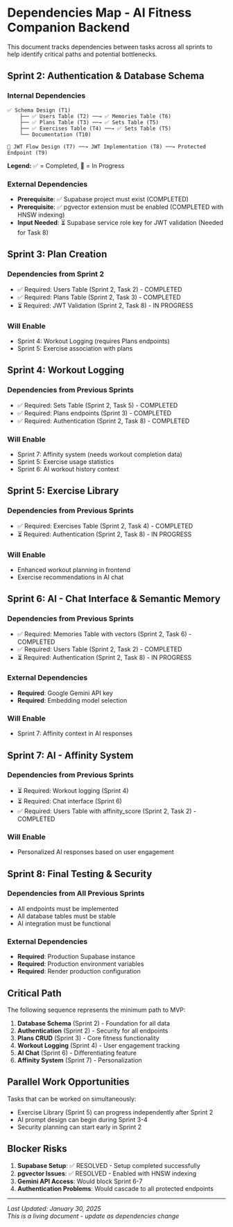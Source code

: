 # **Dependencies Map - AI Fitness Companion Backend**

This document tracks dependencies between tasks across all sprints to help identify critical paths and potential bottlenecks.

## **Sprint 2: Authentication & Database Schema**

### Internal Dependencies
```
✅ Schema Design (T1)
    ├── ✅ Users Table (T2) ──→ ✅ Memories Table (T6)
    ├── ✅ Plans Table (T3) ──→ ✅ Sets Table (T5)
    ├── ✅ Exercises Table (T4) ──→ ✅ Sets Table (T5)
    └── Documentation (T10)

🏃 JWT Flow Design (T7) ──→ JWT Implementation (T8) ──→ Protected Endpoint (T9)
```

**Legend:** ✅ = Completed, 🏃 = In Progress

### External Dependencies
- **Prerequisite**: ✅ Supabase project must exist (COMPLETED)
- **Prerequisite**: ✅ pgvector extension must be enabled (COMPLETED with HNSW indexing)
- **Input Needed**: ⏳ Supabase service role key for JWT validation (Needed for Task 8)

## **Sprint 3: Plan Creation**

### Dependencies from Sprint 2
- ✅ Required: Users Table (Sprint 2, Task 2) - COMPLETED
- ✅ Required: Plans Table (Sprint 2, Task 3) - COMPLETED
- ⏳ Required: JWT Validation (Sprint 2, Task 8) - IN PROGRESS

### Will Enable
- Sprint 4: Workout Logging (requires Plans endpoints)
- Sprint 5: Exercise association with plans

## **Sprint 4: Workout Logging**

### Dependencies from Previous Sprints
- ✅ Required: Sets Table (Sprint 2, Task 5) - COMPLETED
- ✅ Required: Plans endpoints (Sprint 3) - COMPLETED
- ✅ Required: Authentication (Sprint 2, Task 8) - COMPLETED

### Will Enable
- Sprint 7: Affinity system (needs workout completion data)
- Sprint 5: Exercise usage statistics
- Sprint 6: AI workout history context

## **Sprint 5: Exercise Library**

### Dependencies from Previous Sprints
- ✅ Required: Exercises Table (Sprint 2, Task 4) - COMPLETED
- ⏳ Required: Authentication (Sprint 2, Task 8) - IN PROGRESS

### Will Enable
- Enhanced workout planning in frontend
- Exercise recommendations in AI chat

## **Sprint 6: AI - Chat Interface & Semantic Memory**

### Dependencies from Previous Sprints
- ✅ Required: Memories Table with vectors (Sprint 2, Task 6) - COMPLETED
- ✅ Required: Users Table (Sprint 2, Task 2) - COMPLETED
- ⏳ Required: Authentication (Sprint 2, Task 8) - IN PROGRESS

### External Dependencies
- **Required**: Google Gemini API key
- **Required**: Embedding model selection

### Will Enable
- Sprint 7: Affinity context in AI responses

## **Sprint 7: AI - Affinity System**

### Dependencies from Previous Sprints
- ⏳ Required: Workout logging (Sprint 4)
- ⏳ Required: Chat interface (Sprint 6)
- ✅ Required: Users Table with affinity_score (Sprint 2, Task 2) - COMPLETED

### Will Enable
- Personalized AI responses based on user engagement

## **Sprint 8: Final Testing & Security**

### Dependencies from All Previous Sprints
- All endpoints must be implemented
- All database tables must be stable
- AI integration must be functional

### External Dependencies
- **Required**: Production Supabase instance
- **Required**: Production environment variables
- **Required**: Render production configuration

## **Critical Path**

The following sequence represents the minimum path to MVP:

1. **Database Schema** (Sprint 2) - Foundation for all data
2. **Authentication** (Sprint 2) - Security for all endpoints  
3. **Plans CRUD** (Sprint 3) - Core fitness functionality
4. **Workout Logging** (Sprint 4) - User engagement tracking
5. **AI Chat** (Sprint 6) - Differentiating feature
6. **Affinity System** (Sprint 7) - Personalization

## **Parallel Work Opportunities**

Tasks that can be worked on simultaneously:
- Exercise Library (Sprint 5) can progress independently after Sprint 2
- AI prompt design can begin during Sprint 3-4
- Security planning can start early in Sprint 2

## **Blocker Risks**

1. **Supabase Setup**: ✅ RESOLVED - Setup completed successfully
2. **pgvector Issues**: ✅ RESOLVED - Enabled with HNSW indexing
3. **Gemini API Access**: Would block Sprint 6-7
4. **Authentication Problems**: Would cascade to all protected endpoints

---

*Last Updated: January 30, 2025*  
*This is a living document - update as dependencies change*